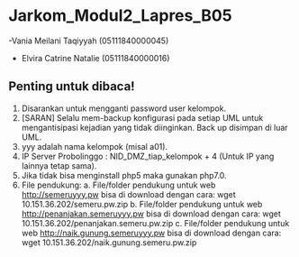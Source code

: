 # Jarkom_Modul2_Lapres_B05

-Vania Meilani Taqiyyah (05111840000045)
- Elvira Catrine Natalie (05111840000016)

## Penting untuk dibaca!
1. Disarankan untuk mengganti password user kelompok.
2. [SARAN] Selalu mem-backup konfigurasi pada setiap UML untuk mengantisipasi kejadian yang tidak
diinginkan. Back up disimpan di luar UML.
3. yyy adalah nama kelompok (misal a01).
4. IP Server Probolinggo : NID_DMZ_tiap_kelompok + 4 (Untuk IP yang lainnya tetap sama).
5. Jika tidak bisa menginstall php5 maka gunakan php7.0.
6. File pendukung:
  a. File/folder pendukung untuk web http://semeruyyy.pw bisa di download dengan cara:
  wget 10.151.36.202/semeru.pw.zip
  b. File/folder pendukung untuk web http://penanjakan.semeruyyy.pw bisa di download dengan cara:
  wget 10.151.36.202/penanjakan.semeru.pw.zip
  c. File/folder pendukung untuk web http://naik.gunung.semeruyyy.pw bisa di download dengan cara:
  wget 10.151.36.202/naik.gunung.semeru.pw.zip
